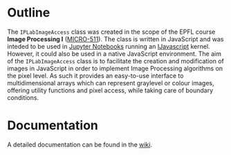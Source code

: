 # Outline
The `IPLabImageAccess` class was created in the scope of the EPFL course **Image Processing I** (<a href="https://moodle.epfl.ch/course/view.php?id=522">MICRO-511</a>). The class is written in JavaScript and was inteded to be used in [Jupyter Notebooks](https://jupyter.org/) running an [IJavascript](http://n-riesco.github.io/ijavascript/) kernel. However, it could also be used in a native JavaScript environment. The aim of the `IPLabImageAccess` class is to facilitate the creation and modification of images in JavaScript in order to implement Image Processing algorithms on the pixel level. As such it provides an easy-to-use interface to multidimensional arrays which can represent graylevel or colour images, offering utility functions and pixel access, while taking care of boundary conditions.

# Documentation
A detailed documentation can be found in the [wiki](https://github.com/Biomedical-Imaging-Group/IPLabImageAccess/wiki).

